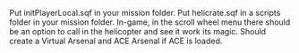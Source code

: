 Put initPlayerLocal.sqf in your mission folder.
Put helicrate.sqf in a scripts folder in your mission folder.
In-game, in the scroll wheel menu there should be an option to call in the helicopter and see it work its magic. Should create a Virtual Arsenal and ACE Arsenal if ACE is loaded.
